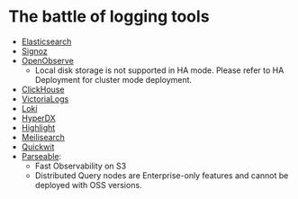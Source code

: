 # The battle of logging tools

- [Elasticsearch](https://www.elastic.co/elasticsearch)
- [Signoz](https://signoz.io/)
- [OpenObserve](https://openobserve.ai)
  - Local disk storage is not supported in HA mode. Please refer to HA Deployment for cluster mode deployment.
- [ClickHouse](https://clickhouse.com)
- [VictoriaLogs](https://docs.victoriametrics.com/victorialogs/)
- [Loki](https://grafana.com/oss/loki/)
- [HyperDX](https://www.hyperdx.io)
- [Highlight](https://github.com/highlight/highlight)
- [Meilisearch](https://github.com/meilisearch/meilisearch)
- [Quickwit](https://github.com/quickwit-oss/quickwit)
- [Parseable](https://www.parseable.com):
  - Fast Observability on S3
  - Distributed Query nodes are Enterprise-only features and cannot be deployed with OSS versions.
